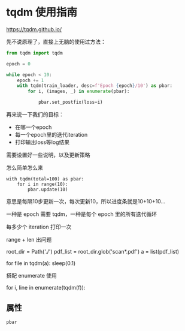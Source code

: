 # tqdm 使用指南

https://tqdm.github.io/



先不说原理了，直接上无脑的使用过方法：

```python
from tqdm import tqdm

epoch = 0

while epoch < 10:
    epoch += 1
    with tqdm(train_loader, desc=f'Epoch {epoch}/10') as pbar:
        for i, (images, _) in enumerate(pbar):

            pbar.set_postfix(loss=i)
```



再来说一下我们的目标：

- 在哪一个epoch
- 每一个epoch里的迭代iteration
- 打印输出loss等log结果





需要设置好一些说明，以及更新策略



怎么简单怎么来



```
with tqdm(total=100) as pbar:
    for i in range(10):
        pbar.update(10)
```

意思是每隔10步更新一次，每次更新10，所以进度条就是10+10+10...



一种是 epoch 需要 tqdm，一种是每个 epoch 里的所有迭代循环

每多少个 iteration 打印一次 





range + len 出问题





root_dir = Path('./')
pdf_list = root_dir.glob('scan*.pdf')
a = list(pdf_list)

for file in tqdm(a):
    sleep(0.1)



搭配 enumerate 使用

for i, line in enumerate(tqdm(f)):





## 属性

```python
pbar 
```

